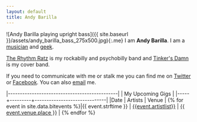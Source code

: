 ```yaml
---
layout: default
title: Andy Barilla
---
```


<div id="topstuff" markdown="1">

![Andy Barilla playing upright bass]({{ site.baseurl }}/assets/andy_barilla_bass_275x500.jpg){:.me}
I am **Andy Barilla**. I am a [musician](https://www.reverbnation.com/musician/andybarilla) and [geek](http://github.com/andybarilla).

[The Rhythm Ratz](http://therhythmratz.com) is my rockabilly and psychobilly band and [Tinker's Damn](http://tinkersdamnband.com/) is my cover band.

If you need to communicate with me or stalk me you can find me on [Twitter](https://twitter.com/bassburner) or [Facebook](https://facebook.com/andrew.p.barilla). You can also [email](mailto:bassburner@gmail.com) me.

</div>

|----------------------------------------------|
| My Upcoming Gigs                             |
|-----+---------+------------------------------|
|Date | Artists | Venue                        |
{% for event in site.data.bitevents %}|{{ event.strftime }} | <a href="{{event.facebook_rsvp_url}}">{{event.artistlist}}</a> | <a href="{{event.facebook_rsvp_url}}">{{ event.venue.place }}</a> |
{% endfor %}

